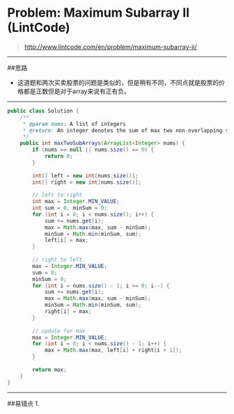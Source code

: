 # Problem: Maximum Subarray II (LintCode)

> http://www.lintcode.com/en/problem/maximum-subarray-ii/

-----
##思路
* 这道题和两次买卖股票的问题是类似的，但是稍有不同，不同点就是股票的价格都是正数但是对于array来说有正有负。

-----
```java
public class Solution {
    /**
     * @param nums: A list of integers
     * @return: An integer denotes the sum of max two non-overlapping subarrays
     */
    public int maxTwoSubArrays(ArrayList<Integer> nums) {
        if (nums == null || nums.size() == 0) {
            return 0;
        }
        
        int[] left = new int[nums.size()];
        int[] right = new int[nums.size()];
        
        // left to right
        int max = Integer.MIN_VALUE;
        int sum = 0, minSum = 0;
        for (int i = 0; i < nums.size(); i++) {
            sum += nums.get(i);
            max = Math.max(max, sum - minSum);
            minSum = Math.min(minSum, sum);
            left[i] = max;
        }
        
        // right to left
        max = Integer.MIN_VALUE;
        sum = 0; 
        minSum = 0;
        for (int i = nums.size() - 1; i >= 0; i--) {
            sum += nums.get(i);
            max = Math.max(max, sum - minSum);
            minSum = Math.min(minSum, sum);
            right[i] = max;
        }
        
        // update for max
        max = Integer.MIN_VALUE;
        for (int i = 0; i < nums.size() - 1; i++) {
            max = Math.max(max, left[i] + right[i + 1]);
        }
        
        return max;
    }
}
```
-----
##易错点
1. 


















